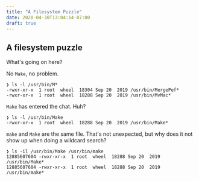 ```yaml
---
title: "A Filesystem Puzzle"
date: 2020-04-30T13:04:14-07:00
draft: true
---
```


## A filesystem puzzle

What's going on here?

No `Make`, no problem.

```
❯ ls -l /usr/bin/M*
-rwxr-xr-x  1 root  wheel  18304 Sep 20  2019 /usr/bin/MergePef*
-rwxr-xr-x  1 root  wheel  18288 Sep 20  2019 /usr/bin/MvMac*
```

`Make` has entered the chat. Huh?

```
❯ ls -l /usr/bin/Make
-rwxr-xr-x  1 root  wheel  18288 Sep 20  2019 /usr/bin/Make*
```

`make` and `Make` are the same file. That's not unexpected, but why does it not
show up when doing a wildcard search?

```
❯ ls -il /usr/bin/Make /usr/bin/make
12885607604 -rwxr-xr-x  1 root  wheel  18288 Sep 20  2019 /usr/bin/Make*
12885607604 -rwxr-xr-x  1 root  wheel  18288 Sep 20  2019 /usr/bin/make*
```

